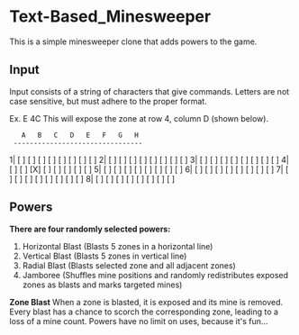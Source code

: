 # Text-Based_Minesweeper
This is a simple minesweeper clone that adds powers to the game.

## Input
Input consists of a string of characters that give commands.
Letters are not case sensitive, but must adhere to the proper format.

Ex. E 4C
This will expose the zone at row 4, column D (shown below).

       A   B   C   D   E   F   G   H 
     --------------------------------
                                     
 1|   [ ] [ ] [ ] [ ] [ ] [ ] [ ] [ ]
 2|   [ ] [ ] [ ] [ ] [ ] [ ] [ ] [ ]
 3|   [ ] [ ] [ ] [ ] [ ] [ ] [ ] [ ]
 4|   [ ] [ ] [X] [ ] [ ] [ ] [ ] [ ]
 5|   [ ] [ ] [ ] [ ] [ ] [ ] [ ] [ ]
 6|   [ ] [ ] [ ] [ ] [ ] [ ] [ ] [ ]
 7|   [ ] [ ] [ ] [ ] [ ] [ ] [ ] [ ]
 8|   [ ] [ ] [ ] [ ] [ ] [ ] [ ] [ ]
 
 
 ## Powers
 **There are four randomly selected powers:**
 1. Horizontal Blast (Blasts 5 zones in a horizontal line)
 2. Vertical Blast (Blasts 5 zones in vertical line)
 3. Radial Blast (Blasts selected zone and all adjacent zones)
 4. Jamboree (Shuffles mine positions and randomly redistributes exposed zones as blasts and marks targeted mines)
 
 **Zone Blast**
 When a zone is blasted, it is exposed and its mine is removed.
 Every blast has a chance to scorch the corresponding zone, leading to a loss of a mine count.
 Powers have no limit on uses, because it's fun...
